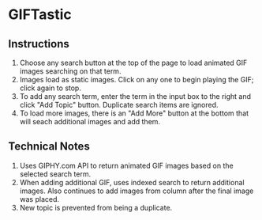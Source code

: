 # GIFTastic

## Instructions
1. Choose any search button at the top of the page to load animated GIF images searching on that term.
2. Images load as static images.  Click on any one to begin playing the GIF; click again to stop.
3. To add any search term, enter the term in the input box to the right and click "Add Topic" button.  Duplicate search items are ignored.
4. To load more images, there is an "Add More" button at the bottom that will seach additional images and add them.

## Technical Notes
1. Uses GIPHY.com API to return animated GIF images based on the selected search term.
2. When adding additional GIF, uses indexed search to return additional images.  Also continues to add images from column after the final image was placed.
3. New topic is prevented from being a duplicate.

